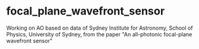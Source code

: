 # focal_plane_wavefront_sensor
Working on AO based on data of Sydney Institute for Astronomy, School of Physics, University of Sydney, from the paper "An all-photonic focal-plane wavefront sensor"
